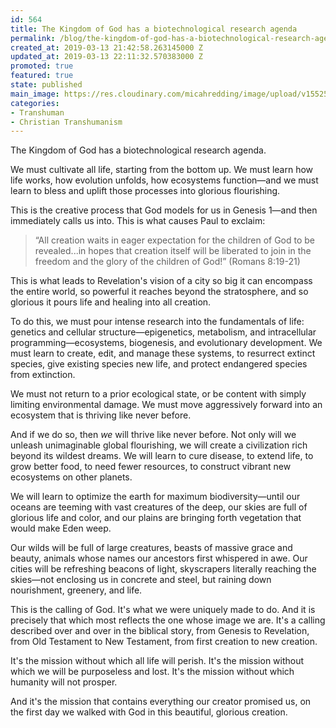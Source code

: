 ```yaml
---
id: 564
title: The Kingdom of God has a biotechnological research agenda
permalink: /blog/the-kingdom-of-god-has-a-biotechnological-research-agenda
created_at: 2019-03-13 21:42:58.263145000 Z
updated_at: 2019-03-13 22:11:32.570383000 Z
promoted: true
featured: true
state: published
main_image: https://res.cloudinary.com/micahredding/image/upload/v1552514863/usxowj7y3pbng4t0thli.jpg
categories:
- Transhuman
- Christian Transhumanism
---
```

The Kingdom of God has a biotechnological research agenda. 

We must cultivate all life, starting from the bottom up. We must learn how life works, how evolution unfolds, how ecosystems function—and we must learn to bless and uplift those processes into glorious flourishing.

This is the creative process that God models for us in Genesis 1—and then immediately calls us into. This is what causes Paul to exclaim: 

> “All creation waits in eager expectation for the children of God to be revealed...in hopes that creation itself will be liberated to join in the freedom and the glory of the children of God!” (Romans 8:19-21)

This is what leads to Revelation's vision of a city so big it can encompass the entire world, so powerful it reaches beyond the stratosphere, and so glorious it pours life and healing into all creation.

To do this, we must pour intense research into the fundamentals of life: genetics and cellular structure—epigenetics, metabolism, and intracellular programming—ecosystems, biogenesis, and evolutionary development. We must learn to create, edit, and manage these systems, to resurrect extinct species, give existing species new life, and protect endangered species from extinction.

We must not return to a prior ecological state, or be content with simply limiting environmental damage. We must move aggressively forward into an ecosystem that is thriving like never before.

And if we do so, then *we* will thrive like never before. Not only will we unleash unimaginable global flourishing, we will create a civilization rich beyond its wildest dreams. We will learn to cure disease, to extend life, to grow better food, to need fewer resources, to construct vibrant new ecosystems on other planets.

We will learn to optimize the earth for maximum biodiversity—until our oceans are teeming with vast creatures of the deep, our skies are full of glorious life and color, and our plains are bringing forth vegetation that would make Eden weep.

Our wilds will be full of large creatures, beasts of massive grace and beauty, animals whose names our ancestors first whispered in awe. Our cities will be refreshing beacons of light, skyscrapers literally reaching the skies—not enclosing us in concrete and steel, but raining down nourishment, greenery, and life.

This is the calling of God. It's what we were uniquely made to do. And it is precisely that which most reflects the one whose image we are. It's a calling described over and over in the biblical story, from Genesis to Revelation, from Old Testament to New Testament, from first creation to new creation. 

It's the mission without which all life will perish. It's the mission without which we will be purposeless and lost. It's the mission without which humanity will not prosper.

And it's the mission that contains everything our creator promised us, on the first day we walked with God in this beautiful, glorious creation.
